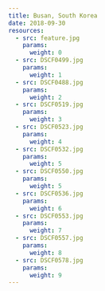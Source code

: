 ```yaml
---
title: Busan, South Korea
date: 2018-09-30
resources:
  - src: feature.jpg
    params:
      weight: 0
  - src: DSCF0499.jpg
    params:
      weight: 1
  - src: DSCF0488.jpg
    params:
      weight: 2
  - src: DSCF0519.jpg
    params:
      weight: 3
  - src: DSCF0523.jpg
    params:
      weight: 4
  - src: DSCF0532.jpg
    params:
      weight: 5
  - src: DSCF0550.jpg
    params:
      weight: 5
  - src: DSCF0536.jpg
    params:
      weight: 6
  - src: DSCF0553.jpg
    params:
      weight: 7
  - src: DSCF0557.jpg
    params:
      weight: 8
  - src: DSCF0578.jpg
    params:
      weight: 9
---
```

